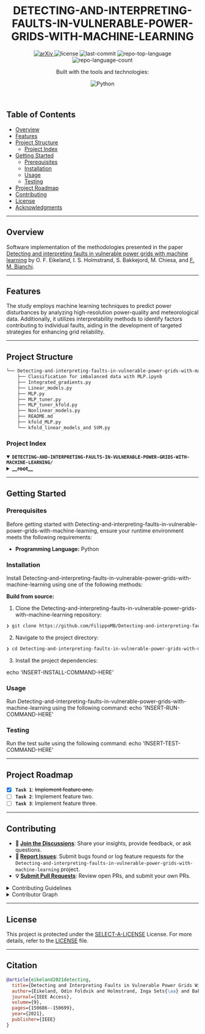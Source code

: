 <p align="center"><h1 align="center">DETECTING-AND-INTERPRETING-FAULTS-IN-VULNERABLE-POWER-GRIDS-WITH-MACHINE-LEARNING</h1></p>

<p align="center">
 <a href="https://arxiv.org/abs/2108.07060">
  <img src="https://img.shields.io/badge/arXiv-2108.07060-b31b1b.svg?style=flat-square&logo=arxiv&logoColor=white" alt="arXiv">
 </a>
	<img src="https://img.shields.io/github/license/FilippoMB/Detecting-and-interpreting-faults-in-vulnerable-power-grids-with-machine-learning?style=flat-square&logo=opensourceinitiative&logoColor=white&color=FF4B4B" alt="license">
	<img src="https://img.shields.io/github/last-commit/FilippoMB/Detecting-and-interpreting-faults-in-vulnerable-power-grids-with-machine-learning?style=flat-square&logo=git&logoColor=white&color=FF4B4B" alt="last-commit">
	<img src="https://img.shields.io/github/languages/top/FilippoMB/Detecting-and-interpreting-faults-in-vulnerable-power-grids-with-machine-learning?style=flat-square&color=FF4B4B" alt="repo-top-language">
	<img src="https://img.shields.io/github/languages/count/FilippoMB/Detecting-and-interpreting-faults-in-vulnerable-power-grids-with-machine-learning?style=flat-square&color=FF4B4B" alt="repo-language-count">
</p>
<p align="center">Built with the tools and technologies:</p>
<p align="center">
	<img src="https://img.shields.io/badge/Python-3776AB.svg?style=flat-square&logo=Python&logoColor=white" alt="Python">
</p>
<br>

##  Table of Contents

- [ Overview](#-overview)
- [ Features](#-features)
- [ Project Structure](#-project-structure)
  - [ Project Index](#-project-index)
- [ Getting Started](#-getting-started)
  - [ Prerequisites](#-prerequisites)
  - [ Installation](#-installation)
  - [ Usage](#-usage)
  - [ Testing](#-testing)
- [ Project Roadmap](#-project-roadmap)
- [ Contributing](#-contributing)
- [ License](#-license)
- [ Acknowledgments](#-acknowledgments)

---

##  Overview

Software implementation of the methodologies presented in the paper [Detecting and interpreting faults in vulnerable power grids with machine learning](https://arxiv.org/abs/2108.07060) by O. F. Eikeland, I. S. Holmstrand, S. Bakkejord, M. Chiesa, and [F. M. Bianchi](https://sites.google.com/view/filippombianchi/home).

---

##  Features

The study employs machine learning techniques to predict power disturbances by analyzing high-resolution power-quality and meteorological data. 
Additionally, it utilizes interpretability methods to identify factors contributing to individual faults, aiding in the development of targeted strategies for enhancing grid reliability. 

---

##  Project Structure

```sh
└── Detecting-and-interpreting-faults-in-vulnerable-power-grids-with-machine-learning/
    ├── Classification for imbalanced data with MLP.ipynb
    ├── Integrated_gradients.py
    ├── Linear_models.py
    ├── MLP.py
    ├── MLP_tuner.py
    ├── MLP_tuner_kfold.py
    ├── Nonlinear_models.py
    ├── README.md
    ├── kfold_MLP.py
    └── kfold_linear_models_and SVM.py
```


###  Project Index
<details open>
	<summary><b><code>DETECTING-AND-INTERPRETING-FAULTS-IN-VULNERABLE-POWER-GRIDS-WITH-MACHINE-LEARNING/</code></b></summary>
	<details> <!-- __root__ Submodule -->
		<summary><b>__root__</b></summary>
		<blockquote>
			<table>
			<tr>
				<td><b><a href='https://github.com/FilippoMB/Detecting-and-interpreting-faults-in-vulnerable-power-grids-with-machine-learning/blob/master/Classification for imbalanced data with MLP.ipynb'>Classification for imbalanced data with MLP.ipynb</a></b></td>
				<td><code>❯ REPLACE-ME</code></td>
			</tr>
			<tr>
				<td><b><a href='https://github.com/FilippoMB/Detecting-and-interpreting-faults-in-vulnerable-power-grids-with-machine-learning/blob/master/Linear_models.py'>Linear_models.py</a></b></td>
				<td><code>❯ REPLACE-ME</code></td>
			</tr>
			<tr>
				<td><b><a href='https://github.com/FilippoMB/Detecting-and-interpreting-faults-in-vulnerable-power-grids-with-machine-learning/blob/master/kfold_MLP.py'>kfold_MLP.py</a></b></td>
				<td><code>❯ REPLACE-ME</code></td>
			</tr>
			<tr>
				<td><b><a href='https://github.com/FilippoMB/Detecting-and-interpreting-faults-in-vulnerable-power-grids-with-machine-learning/blob/master/MLP.py'>MLP.py</a></b></td>
				<td><code>❯ REPLACE-ME</code></td>
			</tr>
			<tr>
				<td><b><a href='https://github.com/FilippoMB/Detecting-and-interpreting-faults-in-vulnerable-power-grids-with-machine-learning/blob/master/Nonlinear_models.py'>Nonlinear_models.py</a></b></td>
				<td><code>❯ REPLACE-ME</code></td>
			</tr>
			<tr>
				<td><b><a href='https://github.com/FilippoMB/Detecting-and-interpreting-faults-in-vulnerable-power-grids-with-machine-learning/blob/master/kfold_linear_models_and SVM.py'>kfold_linear_models_and SVM.py</a></b></td>
				<td><code>❯ REPLACE-ME</code></td>
			</tr>
			<tr>
				<td><b><a href='https://github.com/FilippoMB/Detecting-and-interpreting-faults-in-vulnerable-power-grids-with-machine-learning/blob/master/MLP_tuner_kfold.py'>MLP_tuner_kfold.py</a></b></td>
				<td><code>❯ REPLACE-ME</code></td>
			</tr>
			<tr>
				<td><b><a href='https://github.com/FilippoMB/Detecting-and-interpreting-faults-in-vulnerable-power-grids-with-machine-learning/blob/master/MLP_tuner.py'>MLP_tuner.py</a></b></td>
				<td><code>❯ REPLACE-ME</code></td>
			</tr>
			<tr>
				<td><b><a href='https://github.com/FilippoMB/Detecting-and-interpreting-faults-in-vulnerable-power-grids-with-machine-learning/blob/master/Integrated_gradients.py'>Integrated_gradients.py</a></b></td>
				<td><code>❯ REPLACE-ME</code></td>
			</tr>
			</table>
		</blockquote>
	</details>
</details>

---
##  Getting Started

###  Prerequisites

Before getting started with Detecting-and-interpreting-faults-in-vulnerable-power-grids-with-machine-learning, ensure your runtime environment meets the following requirements:

- **Programming Language:** Python


###  Installation

Install Detecting-and-interpreting-faults-in-vulnerable-power-grids-with-machine-learning using one of the following methods:

**Build from source:**

1. Clone the Detecting-and-interpreting-faults-in-vulnerable-power-grids-with-machine-learning repository:
```sh
❯ git clone https://github.com/FilippoMB/Detecting-and-interpreting-faults-in-vulnerable-power-grids-with-machine-learning
```

2. Navigate to the project directory:
```sh
❯ cd Detecting-and-interpreting-faults-in-vulnerable-power-grids-with-machine-learning
```

3. Install the project dependencies:

echo 'INSERT-INSTALL-COMMAND-HERE'



###  Usage
Run Detecting-and-interpreting-faults-in-vulnerable-power-grids-with-machine-learning using the following command:
echo 'INSERT-RUN-COMMAND-HERE'

###  Testing
Run the test suite using the following command:
echo 'INSERT-TEST-COMMAND-HERE'

---
##  Project Roadmap

- [X] **`Task 1`**: <strike>Implement feature one.</strike>
- [ ] **`Task 2`**: Implement feature two.
- [ ] **`Task 3`**: Implement feature three.

---

##  Contributing

- **💬 [Join the Discussions](https://github.com/FilippoMB/Detecting-and-interpreting-faults-in-vulnerable-power-grids-with-machine-learning/discussions)**: Share your insights, provide feedback, or ask questions.
- **🐛 [Report Issues](https://github.com/FilippoMB/Detecting-and-interpreting-faults-in-vulnerable-power-grids-with-machine-learning/issues)**: Submit bugs found or log feature requests for the `Detecting-and-interpreting-faults-in-vulnerable-power-grids-with-machine-learning` project.
- **💡 [Submit Pull Requests](https://github.com/FilippoMB/Detecting-and-interpreting-faults-in-vulnerable-power-grids-with-machine-learning/blob/main/CONTRIBUTING.md)**: Review open PRs, and submit your own PRs.

<details closed>
<summary>Contributing Guidelines</summary>

1. **Fork the Repository**: Start by forking the project repository to your github account.
2. **Clone Locally**: Clone the forked repository to your local machine using a git client.
   ```sh
   git clone https://github.com/FilippoMB/Detecting-and-interpreting-faults-in-vulnerable-power-grids-with-machine-learning
   ```
3. **Create a New Branch**: Always work on a new branch, giving it a descriptive name.
   ```sh
   git checkout -b new-feature-x
   ```
4. **Make Your Changes**: Develop and test your changes locally.
5. **Commit Your Changes**: Commit with a clear message describing your updates.
   ```sh
   git commit -m 'Implemented new feature x.'
   ```
6. **Push to github**: Push the changes to your forked repository.
   ```sh
   git push origin new-feature-x
   ```
7. **Submit a Pull Request**: Create a PR against the original project repository. Clearly describe the changes and their motivations.
8. **Review**: Once your PR is reviewed and approved, it will be merged into the main branch. Congratulations on your contribution!
</details>

<details closed>
<summary>Contributor Graph</summary>
<br>
<p align="left">
   <a href="https://github.com{/FilippoMB/Detecting-and-interpreting-faults-in-vulnerable-power-grids-with-machine-learning/}graphs/contributors">
      <img src="https://contrib.rocks/image?repo=FilippoMB/Detecting-and-interpreting-faults-in-vulnerable-power-grids-with-machine-learning">
   </a>
</p>
</details>

---

##  License

This project is protected under the [SELECT-A-LICENSE](https://choosealicense.com/licenses) License. For more details, refer to the [LICENSE](https://choosealicense.com/licenses/) file.


---
 
## Citation

```bibtex
@article{eikeland2021detecting,
  title={Detecting and Interpreting Faults in Vulnerable Power Grids With Machine Learning},
  author={Eikeland, Odin Foldvik and Holmstrand, Inga Sets{\aa} and Bakkejord, Sigurd and Chiesa, Matteo and Bianchi, Filippo Maria},
  journal={IEEE Access},
  volume={9},
  pages={150686--150699},
  year={2021},
  publisher={IEEE}
}
```
